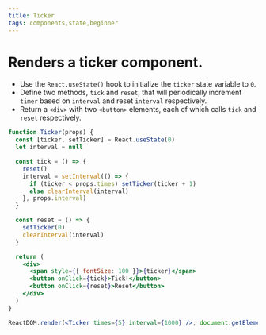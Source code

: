 ```yaml
---
title: Ticker
tags: components,state,beginner
---
```


# Renders a ticker component.

- Use the `React.useState()` hook to initialize the `ticker` state variable to `0`.
- Define two methods, `tick` and `reset`, that will periodically increment `timer` based on `interval` and reset `interval` respectively.
- Return a `<div>` with two `<button>` elements, each of which calls `tick` and `reset` respectively.

```jsx
function Ticker(props) {
  const [ticker, setTicker] = React.useState(0)
  let interval = null

  const tick = () => {
    reset()
    interval = setInterval(() => {
      if (ticker < props.times) setTicker(ticker + 1)
      else clearInterval(interval)
    }, props.interval)
  }

  const reset = () => {
    setTicker(0)
    clearInterval(interval)
  }

  return (
    <div>
      <span style={{ fontSize: 100 }}>{ticker}</span>
      <button onClick={tick}>Tick!</button>
      <button onClick={reset}>Reset</button>
    </div>
  )
}
```

```jsx
ReactDOM.render(<Ticker times={5} interval={1000} />, document.getElementById('root'))
```
